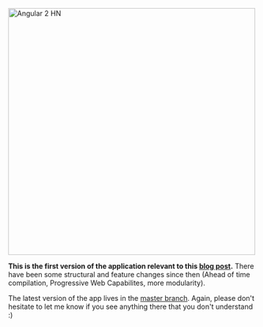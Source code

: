 <img alt="Angular 2 HN" title="Angular 2 HN" src="http://i.imgur.com/92Lll7T.png" width="500">

**This is the first version of the application relevant to this [blog post](http://houssein.me/angular2-hacker-news).** There have been some structural and feature changes since then (Ahead of time compilation, Progressive Web Capabilites, more modularity).

The latest version of the app lives in the [master branch](https://github.com/housseindjirdeh/angular2-hn). Again, please don't hesitate to let me know if you see anything there that you don't understand :)
